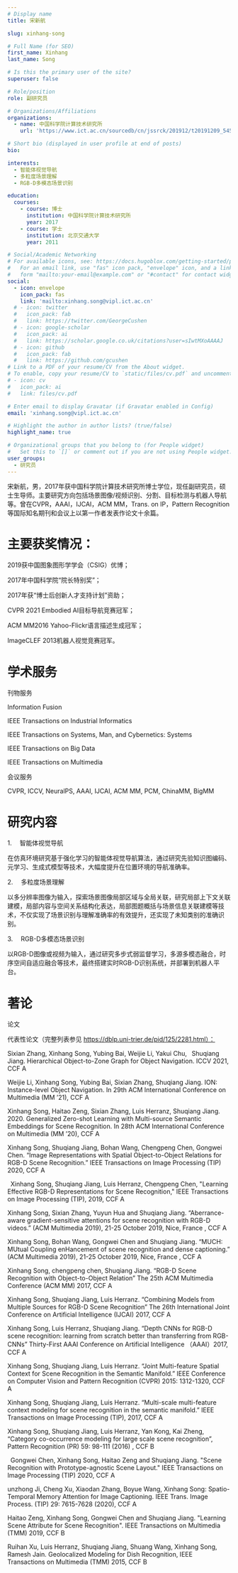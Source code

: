 ```yaml
---
# Display name
title: 宋新航

slug: xinhang-song

# Full Name (for SEO)
first_name: Xinhang
last_name: Song

# Is this the primary user of the site?
superuser: false

# Role/position
role: 副研究员

# Organizations/Affiliations
organizations:
  - name: 中国科学院计算技术研究所
    url: 'https://www.ict.ac.cn/sourcedb/cn/jssrck/201912/t20191209_5451122.html'

# Short bio (displayed in user profile at end of posts)
bio: 

interests:
  - 智能体视觉导航
  - 多粒度场景理解
  - RGB-D多模态场景识别

education:
  courses:
    - course: 博士
      institution: 中国科学院计算技术研究所
      year: 2017
    - course: 学士
      institution: 北京交通大学
      year: 2011

# Social/Academic Networking
# For available icons, see: https://docs.hugoblox.com/getting-started/page-builder/#icons
#   For an email link, use "fas" icon pack, "envelope" icon, and a link in the
#   form "mailto:your-email@example.com" or "#contact" for contact widget.
social:
  - icon: envelope
    icon_pack: fas
    link: 'mailto:xinhang.song@vipl.ict.ac.cn'
  # - icon: twitter
  #   icon_pack: fab
  #   link: https://twitter.com/GeorgeCushen
  # - icon: google-scholar
  #   icon_pack: ai
  #   link: https://scholar.google.co.uk/citations?user=sIwtMXoAAAAJ
  # - icon: github
  #   icon_pack: fab
  #   link: https://github.com/gcushen
# Link to a PDF of your resume/CV from the About widget.
# To enable, copy your resume/CV to `static/files/cv.pdf` and uncomment the lines below.
# - icon: cv
#   icon_pack: ai
#   link: files/cv.pdf

# Enter email to display Gravatar (if Gravatar enabled in Config)
email: 'xinhang.song@vipl.ict.ac.cn'

# Highlight the author in author lists? (true/false)
highlight_name: true

# Organizational groups that you belong to (for People widget)
#   Set this to `[]` or comment out if you are not using People widget.
user_groups:
  - 研究员
---
```


宋新航，男，2017年获中国科学院计算技术研究所博士学位，现任副研究员，硕士生导师。主要研究方向包括场景图像/视频识别、分割、目标检测与机器人导航等。曾在CVPR，AAAI，IJCAI，ACM MM，Trans. on IP，Pattern Recognition等国际知名期刊和会议上以第一作者发表作论文十余篇。

# 主要获奖情况：

2019获中国图象图形学学会（CSIG）优博；

2017年中国科学院“院长特别奖”；

2017年获“博士后创新人才支持计划”资助；

CVPR 2021 Embodied AI目标导航竞赛冠军；

ACM MM2016 Yahoo-Flickr语言描述生成冠军；

ImageCLEF 2013机器人视觉竞赛冠军。

# 学术服务

刊物服务

Information Fusion

IEEE Transactions on Industrial Informatics

IEEE Transactions on Systems, Man, and Cybernetics: Systems

IEEE Transactions on Big Data

IEEE Transactions on Multimedia

会议服务

CVPR, ICCV, NeuralPS, AAAI, IJCAI, ACM MM, PCM, ChinaMM, BigMM

# 研究内容

1.   智能体视觉导航

在仿真环境研究基于强化学习的智能体视觉导航算法，通过研究先验知识图编码、元学习、生成式模型等技术，大幅度提升在位置环境的导航准确率。

2.   多粒度场景理解

以多分辨率图像为输入，探索场景图像局部区域与全局关联，研究局部上下文关联建模，局部内容与空间关系结构化表达，局部图题概括与场景信息关联建模等技术，不仅实现了场景识别与理解准确率的有效提升，还实现了未知类别的准确识别。

3.   RGB-D多模态场景识别

以RGB-D图像或视频为输入，通过研究多步式弱监督学习，多源多模态融合，时序空间自适应融合等技术，最终搭建实时RGB-D识别系统，并部署到机器人平台。

# 著论

论文

代表性论文（完整列表参见 https://dblp.uni-trier.de/pid/125/2281.html）：

Sixian Zhang, Xinhang Song, Yubing Bai, Weijie Li, Yakui Chu,  Shuqiang Jiang. Hierarchical Object-to-Zone Graph for Object Navigation. ICCV 2021, CCF A

Weijie Li, Xinhang Song, Yubing Bai, Sixian Zhang, Shuqiang Jiang. ION: Instance-level Object Navigation. In 29th ACM International Conference on Multimedia (MM ’21), CCF A

Xinhang Song, Haitao Zeng, Sixian Zhang, Luis Herranz, Shuqiang Jiang. 2020. Generalized Zero-shot Learning with Multi-source Semantic Embeddings for Scene Recognition. In 28th ACM International Conference on Multimedia (MM ’20), CCF A

Xinhang Song, Shuqiang Jiang, Bohan Wang, Chengpeng Chen, Gongwei Chen. “Image Representations with Spatial Object-to-Object Relations for RGB-D Scene Recognition.” IEEE Transactions on Image Processing (TIP) 2020, CCF A

 Xinhang Song, Shuqiang Jiang, Luis Herranz, Chengpeng Chen, "Learning Effective RGB-D Representations for Scene Recognition," IEEE Transactions on Image Processing (TIP), 2019, CCF A

Xinhang Song, Sixian Zhang, Yuyun Hua and Shuqiang Jiang. “Aberrance-aware gradient-sensitive attentions for scene recognition with RGB-D videos.” (ACM Multimedia 2019), 21-25 October 2019, Nice, France , CCF A

Xinhang Song, Bohan Wang, Gongwei Chen and Shuqiang Jiang. “MUCH: MUtual Coupling enHancement of scene recognition and dense captioning.” (ACM Multimedia 2019), 21-25 October 2019, Nice, France , CCF A

Xinhang Song, chengpeng chen, Shuqiang Jiang. “RGB-D Scene Recognition with Object-to-Object Relation” The 25th ACM Multimedia Conference (ACM MM) 2017, CCF A

Xinhang Song, Shuqiang Jiang, Luis Herranz. “Combining Models from Multiple Sources for RGB-D Scene Recognition” The 26th International Joint Conference on Artificial Intelligence (IJCAI) 2017, CCF A

Xinhang Song, Luis Herranz, Shuqiang Jiang. “Depth CNNs for RGB-D scene recognition: learning from scratch better than transferring from RGB-CNNs” Thirty-First AAAI Conference on Artificial Intelligence （AAAI）2017, CCF A

Xinhang Song, Shuqiang Jiang, Luis Herranz. “Joint Multi-feature Spatial Context for Scene Recognition in the Semantic Manifold.” IEEE Conference on Computer Vision and Pattern Recognition (CVPR) 2015: 1312-1320, CCF A

Xinhang Song, Shuqiang Jiang, Luis Herranz. “Multi-scale multi-feature context modeling for scene recognition in the semantic manifold.” IEEE Transactions on Image Processing (TIP), 2017, CCF A

Xinhang Song, Shuqiang Jiang, Luis Herranz, Yan Kong, Kai Zheng, “Category co-occurrence modeling for large scale scene recognition”, Pattern Recognition (PR) 59: 98-111 (2016) , CCF B

 Gongwei Chen, Xinhang Song, Haitao Zeng and Shuqiang Jiang. "Scene Recognition with Prototype-agnostic Scene Layout." IEEE Transactions on Image Processing (TIP) 2020, CCF A

unzhong Ji, Cheng Xu, Xiaodan Zhang, Boyue Wang, Xinhang Song: Spatio-Temporal Memory Attention for Image Captioning. IEEE Trans. Image Process. (TIP) 29: 7615-7628 (2020), CCF A

Haitao Zeng, Xinhang Song, Gongwei Chen and Shuqiang Jiang. "Learning Scene Attribute for Scene Recognition". IEEE Transactions on Multimedia (TMM) 2019, CCF B

Ruihan Xu, Luis Herranz, Shuqiang Jiang, Shuang Wang, Xinhang Song, Ramesh Jain. Geolocalized Modeling for Dish Recognition, IEEE Transactions on Multimedia (TMM) 2015, CCF B